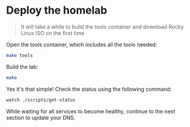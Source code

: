 # Deploy the homelab

> It will take a while to build the tools container and download Rocky Linux ISO on the first time

Open the tools container, which includes all the tools needed:

```sh
make tools
```

Build the lab:

```sh
make
```

Yes it's that simple! Check the status using the following command:

```sh
watch ./scripts/get-status
```

While waiting for all services to become healthy, continue to the next section to update your DNS.
